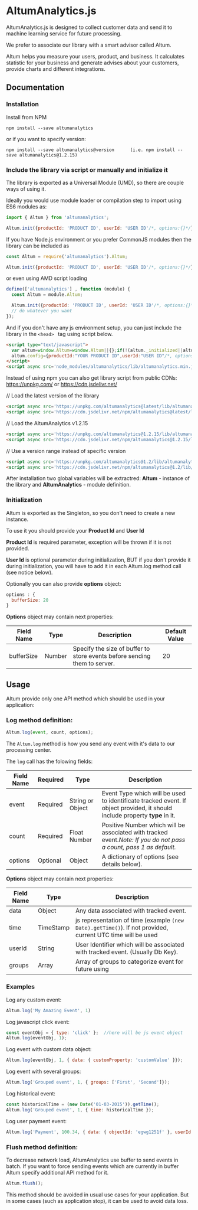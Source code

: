 # AltumAnalytics.js

AltumAnalytics.js is designed to collect customer data and send it to machine learning service for future processing.

We prefer to associate our library with a smart advisor called Altum.

Altum helps you measure your users, product, and business. It calculates statistic for your business and generate advises about your customers, provide charts and different integrations.

## Documentation

### Installation

Install from NPM

```
npm install --save altumanalytics
```

or if you want to specify version:

```
npm install --save altumanalytics@version      (i.e. npm install --save altumanalytics@1.2.15)
```

### Include the library via script or manually and initialize it

The library is exported as a Universal Module (UMD), so there are couple ways of using it.

Ideally you would use module loader or compilation step to import using ES6 modules as:

```javascript
import { Altum } from 'altumanalytics';

Altum.init({productId: 'PRODUCT ID', userId: 'USER ID'/*, options:{}*/});
```

If you have Node.js environment or you prefer CommonJS modules then the library can be included as

```javascript
const Altum = require('altumanalytics').Altum;

Altum.init({productId: 'PRODUCT ID', userId: 'USER ID'/*, options:{}*/});
```

or even using AMD script loading

```javascript
define(['altumanalytics'] , function (module) {
  const Altum = module.Altum;

  Altum.init({productId: 'PRODUCT ID', userId: 'USER ID'/*, options:{}*/});
  // do whatever you want
});
```

And if you don't have any js environment setup, you can just include the library
in the ```<head> ``` tag using script below.

```html
<script type="text/javascript">
  var altum=window.Altum=window.Altum||{};if(!(altum._initialized||altum.started)){altum.started=true;altum.log=function(){(altum.delayed=altum.delayed||[]).push([arguments,(new Date).getTime()])};
  altum.config={productId:"YOUR PRODUCT ID",userId:"USER ID"/*, options:{}*/}}
</script>
<script async src='node_modules/altumanalytics/lib/altumanalytics.min.js'></script>
```

Instead of using npm you can also get library script from public CDNs:
https://unpkg.com/
or
https://cdn.jsdelivr.net/

// Load the latest version of the library
```html
<script async src='https://unpkg.com/altumanalytics@latest/lib/altumanalytics.min.js'></script>
<script async src='https://cdn.jsdelivr.net/npm/altumanalytics@latest/lib/altumanalytics.min.js'></script>
```

// Load the AltumAnalytics v1.2.15
```html
<script async src='https://unpkg.com/altumanalytics@1.2.15/lib/altumanalytics.min.js'></script>
<script async src='https://cdn.jsdelivr.net/npm/altumanalytics@1.2.15/lib/altumanalytics.min.js'></script>
```

// Use a version range instead of specific version
```html
<script async src='https://unpkg.com/altumanalytics@1.2/lib/altumanalytics.min.js'></script>
<script async src='https://cdn.jsdelivr.net/npm/altumanalytics@1.2/lib/altumanalytics.min.js'></script>
```


After installation two global variables will be extractred:
<b>Altum</b> - instance of the library and <b>AltumAnalytics</b> - module definition.

### Initialization

Altum is exported as the Singleton, so you don't need to create a new instance.

To use it you should provide your <b>Product Id</b> and <b>User Id</b>

<b>Product Id</b> is required parameter, exception will be thrown if it is not provided.

<b>User Id</b> is optional parameter during initialization, BUT if you don't provide it during initialization, you will have to add it in each Altum.log method call (see notice below).

Optionally you can also provide <b>options</b> object:

```javascript
options : {
  bufferSize: 20
}
```

<b>Options</b> object may contain next properties:

| Field Name | Type  |  Description | Default Value
|-------------------|-----------------|--------------|--------------|
| bufferSize  | Number | Specify the size of buffer to store events before sending them to server. | 20 |

## Usage

Altum provide only one API method which should be used in your application:

### <b>Log</b> method definition:

```javascript
Altum.log(event, count, options);
```

The ```Altum.log``` method is how you send any event with it's data to our processing center.

The ```log``` call has the folowing fields:


| Field Name | Required | Type  |  Description |
|-------------------|-----------------|--------------|---------------------|
| event  |  Required |  String or Object | Event Type which will be used to identificate tracked event. If object provided, it should include property <b>type</b> in it.|
| count  |  Required |  Float Number | Positive Number which will be associated with tracked event.<i>Note: If you do not pass a count, pass 1 as default.</i>|
|options | Optional | Object | A dictionary of options (see details below). |


<b>Options</b> object may contain next properties:

| Field Name | Type  |  Description |
|-------------------|-----------------|--------------|
| data  | Object | Any data associated with tracked event. |
| time  |  TimeStamp | js representation of time (example ```(new Date).getTime()```). If not provided, current UTC time will be used|
|userId |  String | User Identifier which will be associated with tracked event. (Usually Db Key). |
|groups |  Array | Array of groups to categorize event for future using |

### Examples

Log any custom event:

```javascript
Altum.log('My Amazing Event', 1)
```

Log javascript click event:

```javascript
const eventObj = { type: 'click' };  //here will be js event object
Altum.log(eventObj, 1);
```

Log event with custom data object:

```javascript
Altum.log(eventObj, 1, { data: { customProperty: 'customValue' }});
```

Log event with several groups:

```javascript
Altum.log('Grouped event', 1, { groups: ['First', 'Second']});
```

Log historical event:

```javascript
const historicalTime = (new Date('01-03-2015')).getTime();
Altum.log('Grouped event', 1, { time: historicalTime });
```

Log user payment event:

```javascript
Altum.log('Payment', 100.34, { data: { objectId: 'egwg1251f' }, userId: '123456', groups: ['Payments'] })
```

### <b>Flush</b> method definition:

To decrease network load, AltumAnalytics use buffer to send events in batch.
If you want to force sending events which are currently in buffer Altum specify additional API method for it.

```javascript
Altum.flush();
```

This method should be avoided in usual use cases for your application.
But in some cases (such as application stop), it can be used to avoid data loss.
